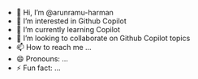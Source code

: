 - 👋 Hi, I’m @arunramu-harman
- 👀 I’m interested in Github Copilot
- 🌱 I’m currently learning Copilot
- 💞️ I’m looking to collaborate on Github Copilot topics
- 📫 How to reach me ...
- 😄 Pronouns: ...
- ⚡ Fun fact: ...

<!---
arunramu-harman/arunramu-harman is a ✨ special ✨ repository because its `README.md` (this file) appears on your GitHub profile.
You can click the Preview link to take a look at your changes.
--->
